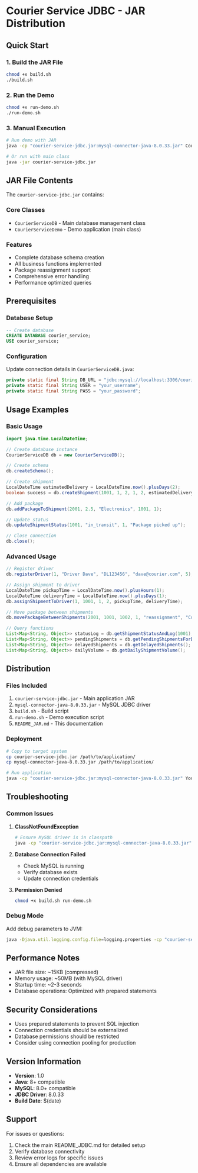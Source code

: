 # Courier Service JDBC - JAR Distribution

## Quick Start

### 1. Build the JAR File
```bash
chmod +x build.sh
./build.sh
```

### 2. Run the Demo
```bash
chmod +x run-demo.sh
./run-demo.sh
```

### 3. Manual Execution
```bash
# Run demo with JAR
java -cp "courier-service-jdbc.jar:mysql-connector-java-8.0.33.jar" CourierServiceDemo

# Or run with main class
java -jar courier-service-jdbc.jar
```

## JAR File Contents

The `courier-service-jdbc.jar` contains:

### Core Classes
- `CourierServiceDB` - Main database management class
- `CourierServiceDemo` - Demo application (main class)

### Features
- Complete database schema creation
- All business functions implemented
- Package reassignment support
- Comprehensive error handling
- Performance optimized queries

## Prerequisites

### Database Setup
```sql
-- Create database
CREATE DATABASE courier_service;
USE courier_service;
```

### Configuration
Update connection details in `CourierServiceDB.java`:
```java
private static final String DB_URL = "jdbc:mysql://localhost:3306/courier_service";
private static final String USER = "your_username";
private static final String PASS = "your_password";
```

## Usage Examples

### Basic Usage
```java
import java.time.LocalDateTime;

// Create database instance
CourierServiceDB db = new CourierServiceDB();

// Create schema
db.createSchema();

// Create shipment
LocalDateTime estimatedDelivery = LocalDateTime.now().plusDays(2);
boolean success = db.createShipment(1001, 1, 2, 1, 2, estimatedDelivery);

// Add package
db.addPackageToShipment(2001, 2.5, "Electronics", 1001, 1);

// Update status
db.updateShipmentStatus(1001, "in_transit", 1, "Package picked up");

// Close connection
db.close();
```

### Advanced Usage
```java
// Register driver
db.registerDriver(1, "Driver Dave", "DL123456", "dave@courier.com", 5);

// Assign shipment to driver
LocalDateTime pickupTime = LocalDateTime.now().plusHours(1);
LocalDateTime deliveryTime = LocalDateTime.now().plusDays(1);
db.assignShipmentToDriver(1, 1001, 1, 2, pickupTime, deliveryTime);

// Move package between shipments
db.movePackageBetweenShipments(2001, 1001, 1002, 1, "reassignment", "Customer request");

// Query functions
List<Map<String, Object>> statusLog = db.getShipmentStatusAndLog(1001);
List<Map<String, Object>> pendingShipments = db.getPendingShipmentsForDriver(1);
List<Map<String, Object>> delayedShipments = db.getDelayedShipments();
List<Map<String, Object>> dailyVolume = db.getDailyShipmentVolume();
```

## Distribution

### Files Included
1. `courier-service-jdbc.jar` - Main application JAR
2. `mysql-connector-java-8.0.33.jar` - MySQL JDBC driver
3. `build.sh` - Build script
4. `run-demo.sh` - Demo execution script
5. `README_JAR.md` - This documentation

### Deployment
```bash
# Copy to target system
cp courier-service-jdbc.jar /path/to/application/
cp mysql-connector-java-8.0.33.jar /path/to/application/

# Run application
java -cp "courier-service-jdbc.jar:mysql-connector-java-8.0.33.jar" YourMainClass
```

## Troubleshooting

### Common Issues

1. **ClassNotFoundException**
   ```bash
   # Ensure MySQL driver is in classpath
   java -cp "courier-service-jdbc.jar:mysql-connector-java-8.0.33.jar" CourierServiceDemo
   ```

2. **Database Connection Failed**
   - Check MySQL is running
   - Verify database exists
   - Update connection credentials

3. **Permission Denied**
   ```bash
   chmod +x build.sh run-demo.sh
   ```

### Debug Mode
Add debug parameters to JVM:
```bash
java -Djava.util.logging.config.file=logging.properties -cp "courier-service-jdbc.jar:mysql-connector-java-8.0.33.jar" CourierServiceDemo
```

## Performance Notes

- JAR file size: ~15KB (compressed)
- Memory usage: ~50MB (with MySQL driver)
- Startup time: ~2-3 seconds
- Database operations: Optimized with prepared statements

## Security Considerations

- Uses prepared statements to prevent SQL injection
- Connection credentials should be externalized
- Database permissions should be restricted
- Consider using connection pooling for production

## Version Information

- **Version**: 1.0
- **Java**: 8+ compatible
- **MySQL**: 8.0+ compatible
- **JDBC Driver**: 8.0.33
- **Build Date**: $(date)

## Support

For issues or questions:
1. Check the main README_JDBC.md for detailed setup
2. Verify database connectivity
3. Review error logs for specific issues
4. Ensure all dependencies are available 